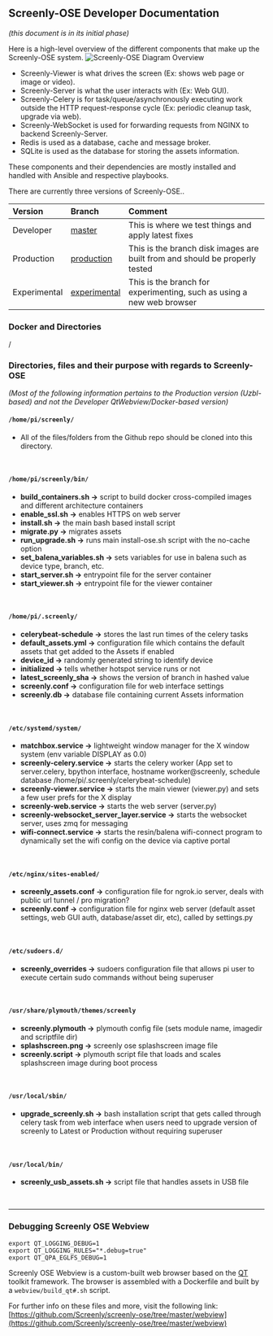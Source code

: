## Screenly-OSE Developer Documentation
_(this document is in its initial phase)_

Here is a high-level overview of the different components that make up the Screenly-OSE system.
![Screenly-OSE Diagram Overview](https://raw.githubusercontent.com/screenly/screenly-ose/master/docs/images/screenly-ose-diagram-overview.png)

* Screenly-Viewer is what drives the screen (Ex: shows web page or image or video).
* Screenly-Server is what the user interacts with (Ex: Web GUI).
* Screenly-Celery is for task/queue/asynchronously executing work outside the HTTP request-response cycle (Ex: periodic cleanup task, upgrade via web).
* Screenly-WebSocket is used for forwarding requests from NGINX to backend Screenly-Server.
* Redis is used as a database, cache and message broker.
* SQLite is used as the database for storing the assets information.

These components and their dependencies are mostly installed and handled with Ansible and respective playbooks.

There are currently three versions of Screenly-OSE..

| Version       | Branch     | Comment    |
| :------------- | :---------- | :----------- |
|  Developer | [master](https://github.com/Screenly/screenly-ose)   | This is where we test things and apply latest fixes   |
|  Production | [production](https://github.com/Screenly/screenly-ose/tree/production)   | This is the branch disk images are built from and should be properly tested    |
|  Experimental | [experimental](https://github.com/Screenly/screenly-ose/tree/experimental)   | This is the branch for experimenting, such as using a new web browser    |


### Docker and Directories

/

### Directories, files and their purpose with regards to Screenly-OSE
_(Most of the following information pertains to the Production version (Uzbl-based) and not the Developer QtWebview/Docker-based version)_
<br>

#### `/home/pi/screenly/`
- All of the files/folders from the Github repo should be cloned into this directory.
<br>

#### `/home/pi/screenly/bin/`
- **build_containers.sh ->** script to build docker cross-compiled images and different architecture containers
- **enable_ssl.sh ->** enables HTTPS on web server
- **install.sh ->** the main bash based install script
- **migrate.py ->** migrates assets
- **run_upgrade.sh ->** runs main install-ose.sh script with the no-cache option
- **set_balena_variables.sh ->** sets variables for use in balena such as device type, branch, etc.
- **start_server.sh ->** entrypoint file for the server container
- **start_viewer.sh ->** entrypoint file for the viewer container
<br>

#### `/home/pi/.screenly/`
- **celerybeat-schedule ->** stores the last run times of the celery tasks
- **default_assets.yml ->** configuration file which contains the default assets that get added to the Assets if enabled
- **device_id ->** randomly generated string to identify device
- **initialized ->** tells whether hotspot service runs or not
- **latest_screenly_sha ->** shows the version of branch in hashed value
- **screenly.conf ->** configuration file for web interface settings
- **screenly.db ->** database file containing current Assets information
<br>

#### `/etc/systemd/system/`
- **matchbox.service ->** lightweight window manager for the X window system (env variable DISPLAY as 0.0)
- **screenly-celery.service ->** starts the celery worker (App set to server.celery, bpython interface, hostname worker@screenly, schedule database /home/pi/.screenly/celerybeat-schedule)
- **screenly-viewer.service ->** starts the main viewer (viewer.py) and sets a few user prefs for the X display
- **screenly-web.service ->** starts the web server (server.py)
- **screenly-websocket_server_layer.service ->** starts the websocket server, uses zmq for messaging
- **wifi-connect.service ->** starts the resin/balena wifi-connect program to dynamically set the wifi config on the device via captive portal
<br>

#### `/etc/nginx/sites-enabled/`
- **screenly_assets.conf ->** configuration file for ngrok.io server, deals with public url tunnel / pro migration?
- **screenly.conf ->** configuration file for nginx web server (default asset settings, web GUI auth, database/asset dir, etc), called by settings.py
<br>

#### `/etc/sudoers.d/`
- **screenly_overrides ->** sudoers configuration file that allows pi user to execute certain sudo commands without being superuser
<br>

#### `/usr/share/plymouth/themes/screenly`
- **screenly.plymouth ->** plymouth config file (sets module name, imagedir and scriptfile dir)
- **splashscreen.png ->** screenly ose splashscreen image file
- **screenly.script ->** plymouth script file that loads and scales splashscreen image during boot process
<br>

#### `/usr/local/sbin/`
- **upgrade_screenly.sh ->** bash installation script that gets called through celery task from web interface when users need to upgrade version of screenly to Latest or Production without requiring superuser
<br>

#### `/usr/local/bin/`
- **screenly_usb_assets.sh ->** script file that handles assets in USB file
<br>

---


### Debugging Screenly OSE Webview

```
export QT_LOGGING_DEBUG=1
export QT_LOGGING_RULES="*.debug=true"
export QT_QPA_EGLFS_DEBUG=1
```

Screenly OSE Webview is a custom-built web browser based on the [QT](https://www.qt.io/) toolkit framework.
The browser is assembled with a Dockerfile and built by a `webview/build_qt#.sh` script.

For further info on these files and more, visit the following link: [https://github.com/Screenly/screenly-ose/tree/master/webview](https://github.com/Screenly/screenly-ose/tree/master/webview)
